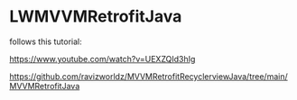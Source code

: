 # LWMVVMRetrofitJava

follows this tutorial:

https://www.youtube.com/watch?v=UEXZQId3hIg

https://github.com/ravizworldz/MVVMRetrofitRecyclerviewJava/tree/main/MVVMRetrofitJava
